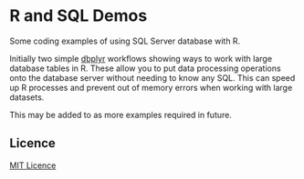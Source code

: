 # R and SQL Demos
Some coding examples of using SQL Server database with R.  

Initially two simple [dbplyr](https://dbplyr.tidyverse.org/) workflows showing ways to work with large database tables in R. These allow you to put data processing operations onto the database server without needing to know any SQL. This can speed up R processes and prevent out of memory errors when working with large datasets.  

This may be added to as more examples required in future.

## Licence

[MIT Licence](LICENCE)
